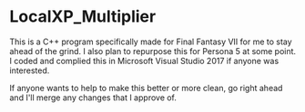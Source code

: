 # LocalXP_Multiplier
This is a C++ program specifically made for Final Fantasy VII for me to stay ahead of the grind. 
I also plan to repurpose this for Persona 5 at some point.
I coded and complied this in Microsoft Visual Studio 2017 if anyone was interested.

If anyone wants to help to make this better or more clean, go right ahead and I'll merge any changes that I approve of.
